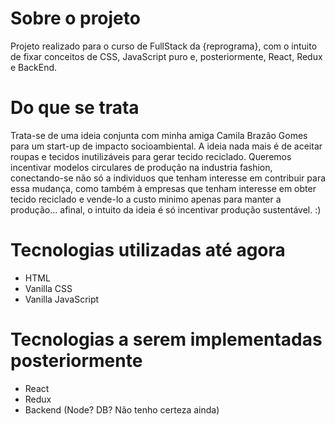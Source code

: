 # Sobre o projeto
Projeto realizado para o curso de FullStack da {reprograma}, com o intuito de fixar conceitos de CSS, JavaScript puro e, posteriormente, React, Redux e BackEnd.

# Do que se trata
Trata-se de uma ideia conjunta com minha amiga Camila Brazão Gomes para um start-up de impacto socioambiental. A ideia nada mais é de aceitar roupas e tecidos inutilizáveis para gerar tecido reciclado. Queremos incentivar modelos circulares de produção na industria fashion, conectando-se não só a individuos que tenham interesse em contribuir para essa mudança, como também  à empresas que tenham interesse em obter tecido reciclado e vende-lo a custo minimo apenas para manter a produção... afinal, o intuito da ideia é só incentivar produção sustentável. :)

# Tecnologias utilizadas até agora
- HTML
- Vanilla CSS
- Vanilla JavaScript

# Tecnologias a serem implementadas posteriormente
- React
- Redux
- Backend (Node? DB? Não tenho certeza ainda)
